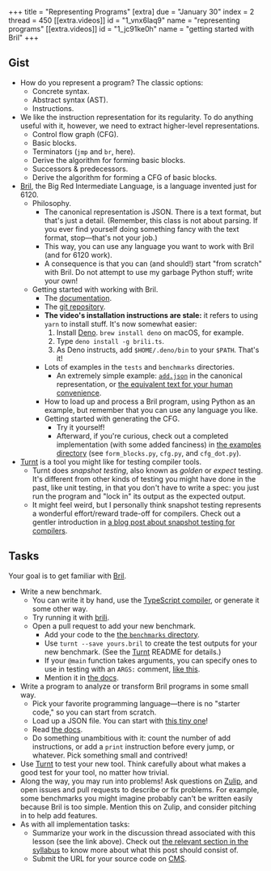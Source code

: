 +++
title = "Representing Programs"
[extra]
due = "January 30"
index = 2
thread = 450
[[extra.videos]]
id = "1_vnx6laq9"
name = "representing programs"
[[extra.videos]]
id = "1_jc91ke0h"
name = "getting started with Bril"
+++

## Gist

* How do you represent a program? The classic options:
    * Concrete syntax.
    * Abstract syntax (AST).
    * Instructions.
* We like the instruction representation for its regularity. To do anything useful with it, however, we need to extract higher-level representations.
    * Control flow graph (CFG).
    * Basic blocks.
    * Terminators (`jmp` and `br`, here).
    * Derive the algorithm for forming basic blocks.
    * Successors & predecessors.
    * Derive the algorithm for forming a CFG of basic blocks.
* [Bril][], the Big Red Intermediate Language, is a language invented just for 6120.
    * Philosophy.
        * The canonical representation is JSON. There is a text format, but that's just a detail. (Remember, this class is not about parsing. If you ever find yourself doing something fancy with the text format, stop—that's not your job.)
        * This way, you can use any language you want to work with Bril (and for 6120 work).
        * A consequence is that you can (and should!) start "from scratch" with Bril. Do not attempt to use my garbage Python stuff; write your own!
    * Getting started with working with Bril.
        * The [documentation][bril-docs].
        * The [git repository][bril].
        * **The video's installation instructions are stale:** it refers to using `yarn` to install stuff. It's now somewhat easier:
          1. Install [Deno][]. `brew install deno` on macOS, for example.
          2. Type `deno install -g brili.ts`.
          3. As Deno instructs, add `$HOME/.deno/bin` to your `$PATH`.
          That's it!
        * Lots of examples in the `tests` and `benchmarks` directories.
            * An extremely simple example: [`add.json`](https://github.com/sampsyo/bril/blob/main/test/print/add.json) in the canonical representation, or [the equivalent text for your human convenience](https://github.com/sampsyo/bril/blob/main/test/print/add.bril).
        * How to load up and process a Bril program, using Python as an example, but remember that you can use any language you like.
        * Getting started with generating the CFG.
            * Try it yourself!
            * Afterward, if you're curious, check out a completed implementation (with some added fanciness) in [the examples directory](https://github.com/sampsyo/bril/tree/main/examples) (see `form_blocks.py`, `cfg.py`, and `cfg_dot.py`).
* [Turnt][] is a tool you might like for testing compiler tools.
    * Turnt does *snapshot testing*, also known as *golden* or *expect* testing. It's different from other kinds of testing you might have done in the past, like unit testing, in that you don't have to write a spec: you just run the program and "lock in" its output as the expected output.
    * It might feel weird, but I personally think snapshot testing represents a wonderful effort/reward trade-off for compilers. Check out a gentler introduction in [a blog post about snapshot testing for compilers][turnt-blog].


## Tasks

Your goal is to get familiar with [Bril][].

* Write a new benchmark.
    * You can write it by hand, use the [TypeScript compiler][ts2bril], or generate it some other way.
    * Try running it with [brili][].
    * Open a pull request to add your new benchmark.
        * Add your code to the [the `benchmarks` directory][benchdir].
        * Use `turnt --save yours.bril` to create the test outputs for your new benchmark. (See the [Turnt][] README for details.)
        * If your `@main` function takes arguments, you can specify ones to use in testing with an `ARGS:` comment, [like this][args-example].
        * Mention it in [the docs][bmdocs].
* Write a program to analyze or transform Bril programs in some small way.
    * Pick your favorite programming language—there is no "starter code," so you can start from scratch.
    * Load up a JSON file. You can start with [this tiny one][add]!
    * Read [the docs][bril-docs].
    * Do something unambitious with it: count the number of add instructions, or add a `print` instruction before every jump, or whatever. Pick something small and contrived!
* Use [Turnt][] to test your new tool. Think carefully about what makes a good test for your tool, no matter how trivial.
* Along the way, you may run into problems! Ask questions on [Zulip][], and open issues and pull requests to describe or fix problems. For example, some benchmarks you might imagine probably can't be written easily because Bril is too simple. Mention this on Zulip, and consider pitching in to help add features.
* As with all implementation tasks:
    * Summarize your work in the discussion thread associated with this lesson (see the link above). Check out [the relevant section in the syllabus][syl-tasks] to know more about what this post should consist of.
    * Submit the URL for your source code on [CMS][].

[bril]: https://github.com/sampsyo/bril
[bril-docs]: https://capra.cs.cornell.edu/bril/
[add]: https://github.com/sampsyo/bril/blob/main/test/parse/add.json
[turnt]: https://github.com/cucapra/turnt
[ts2bril]: https://capra.cs.cornell.edu/bril/tools/ts2bril.html
[brili]: https://capra.cs.cornell.edu/bril/tools/brilirs.html
[benchdir]: https://github.com/sampsyo/bril/tree/main/benchmarks
[bmdocs]: https://github.com/sampsyo/bril/blob/main/docs/tools/bench.md
[zulip]: https://cs6120.zulipchat.com
[cms]: https://cmsx.cs.cornell.edu/
[args-example]: https://github.com/sampsyo/bril/blob/06ed7bd18324fbb8902f1ebc43fd71deac8bfb03/benchmarks/fizz-buzz.bril#L1-L2
[deno]: https://deno.land
[syl-tasks]: @/syllabus.md#tasks
[turnt-blog]: https://www.cs.cornell.edu/~asampson/blog/turnt.html
